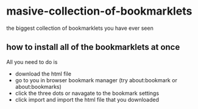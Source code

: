 # masive-collection-of-bookmarklets
the biggest collection of bookmarklets you have ever seen
## how to install all of the bookmarklets at once
All you need to do is
+ download the html file
+ go to you in browser bookmark manager (try about:bookmark or about:bookmarks)
+ click the three dots or navagate to the bookmark settings
+ click import and import the html file that you downloaded
